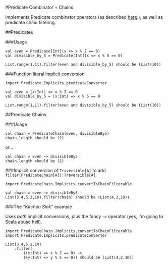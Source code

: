 #Predicate Combinator + Chains

Implements Predicate combinator operators (as described [here](http://frankthomas.name/blog/2012/08/combining_predicates_in_scala/).), 
as well as predicate chain filtering. 

##Predicates

###Usage

	val even = Predicate[Int](x => x % 2 == 0)
	val divisible_by_5 = Predicate[Int](x => x % 5 == 0)
	
	List.range(1,11).filter(even and divisible_by_5) should be (List(10))

###Function literal implicit conversion 

	import Predicate.Implicits.predicateConverter
	
	val even = (x:Int) => x % 2 == 0
	val divisible_by_5 = (x:Int) => x % 5 == 0
	
	List.range(1,11).filter(even and divisible_by_5) should be (List(10))

##Predicate Chains

###Usage

	val chain = PredicateChain(even, divisibleBy5)
	chain.length should be (2)
	
or...
	
	val chain = even ~> divisibleBy5
	chain.length should be (2)
	
###Implicit conversion of `Traversible[A]` to add `filter(PredicateChain[A]):Traversible[A]`

	import PredicateChain.Implicits.convertToChainFilterable
	
	val chain = even ~> divisibleBy5
	List(3,4,5,2,10).filter(chain) should be (List(4,2,10))
	
###The _"Kitchen Sink"_ example
	
Uses *both* implicit conversions, plus the fancy `~>` operator (yes, I'm going to Scala abuse hell).
	
	import PredicateChain.Implicits.convertToChainFilterable
	import Predicate.Implicits.predicateConverter
	
	List(3,4,5,2,10)
		.filter(
			((x:Int) => x % 2 == 0) ~>
			((y:Int) => y % 5 == 0)) should be (List(4,2,10))